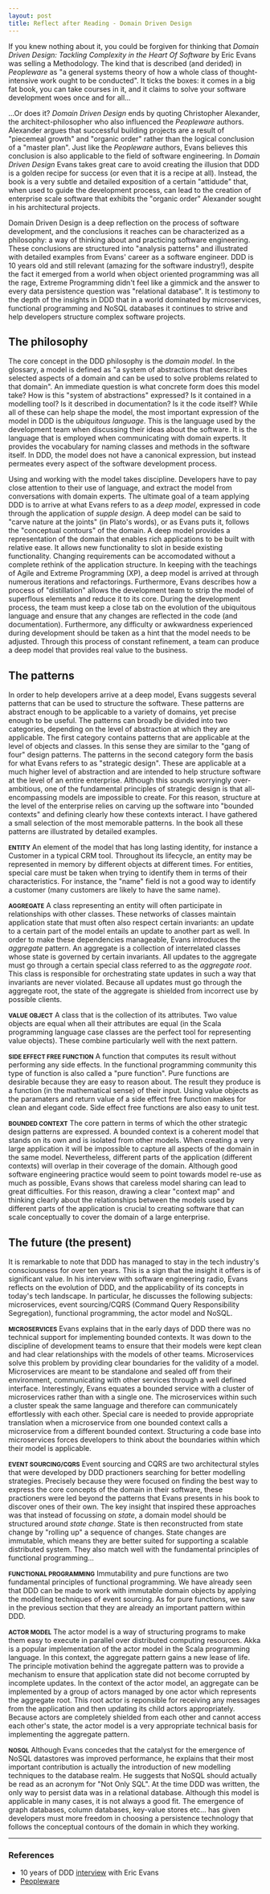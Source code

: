 ```yaml
---
layout: post
title: Reflect after Reading - Domain Driven Design
---
```


If you knew nothing about it, you could be forgiven for thinking that *Domain Driven Design: Tackling Complexity in the Heart Of Software* by Eric Evans was selling a Methodology.  The kind that is described (and derided) in *Peopleware* as "a general systems theory of how a whole class of thought-intensive work ought to be conducted".  It ticks the boxes: it comes in a big fat book, you can take courses in it, and it claims to solve your software development woes once and for all...

...Or does it?  *Domain Driven Design* ends by quoting Christopher Alexander, the architect-philosopher who also influenced the *Peopleware* authors.  Alexander argues that successful building projects are a result of "piecemeal growth" and "organic order" rather than the logical conclusion of a "master plan".  Just like the *Peopleware* authors, Evans believes this conclusion is also applicable to the field of software engineering.  In *Domain Driven Design* Evans takes great care to avoid creating the illusion that DDD is a golden recipe for success (or even that it is a recipe at all).  Instead, the book is a very subtle and detailed exposition of a certain "attidude" that, when used to guide the development process, can lead to the creation of enterprise scale software that exhibits the "organic order" Alexander sought in his architectural projects.  

Domain Driven Design is a deep reflection on the process of software development, and the conclusions it reaches can be characterized as a philosophy: a way of thinking about and practicing software engineering.  These conclusions are structured into "analysis patterns" and illustrated with detailed examples from Evans' career as a software engineer.  DDD is 10 years old and still relevant (amazing for the software industry!), despite the fact it emerged from a world when object oriented programming was all the rage, Extreme Programming didn't feel like a gimmick and the answer to every data persistence question was "relational database". It is testimony to the depth of the insights in DDD that in a world dominated by microservices, functional programming and NoSQL databases it continues to strive and help developers structure complex software projects. 

## The philosophy
The core concept in the DDD philosophy is the *domain model*.  In the glossary, a model is defined as "a system of abstractions that describes selected aspects of a domain and can be used to solve problems related to that domain".  An immediate question is what concrete form does this model take?  How is this "system of abstractions" expressed?  Is it contained in a modelling tool?  Is it described in documentation?  Is it the code itself?  While all of these can help shape the model, the most important expression of the model in DDD is the *ubiquitous language*.  This is the language used by the development team when discussing their ideas about the software.  It is the language that is employed when communicating with domain experts.  It provides the vocabulary for naming classes and methods in the software itself.  In DDD, the model does not have a canonical expression, but instead permeates every aspect of the software development process.  

Using and working with the model takes discipline.  Developers have to pay close attention to their use of language, and extract the model from conversations with domain experts.  The ultimate goal of a team applying DDD is to arrive at what Evans refers to as a *deep model*, expressed in code through the application of *supple design*.  A deep model can be said to "carve nature at the joints" (in Plato's words), or as Evans puts it, follows the "conceptual contours" of the domain.  A deep model provides a representation of the domain that enables rich applications to be built with relative ease.  It allows new functionality to slot in beside existing functionality.  Changing requirements can be accomodated without a complete rethink of the application structure.  In keeping with the teachings of Agile and Extreme Programming (XP), a deep model is arrived at through numerous iterations and refactorings.  Furthermore, Evans describes how a process of "distillation" allows the development team to strip the model of superflous elements and reduce it to its core.  During the development process, the team must keep a close tab on the evolution of the ubiquitous language and ensure that any changes are reflected in the code (and documentation).  Furthermore, any difficulty or awkwardness experienced during development should be taken as a hint that the model needs to be adjusted.  Through this process of constant refinement, a team can produce a deep model that provides real value to the business. 

## The patterns

In order to help developers arrive at a deep model, Evans suggests several patterns that can be used to structure the software.  These patterns are abstract enough to be applicable to a variety of domains, yet precise enough to be useful.  The patterns can broadly be divided into two categories, depending on the level of abstraction at which they are applicable.  The first category contains patterns that are applicable at the level of objects and classes.  In this sense they are similar to the "gang of four" design patterns.  The patterns in the second category form the basis for what Evans refers to as "strategic design".  These are applicable at a much higher level of abstraction and are intended to help structure software at the level of an entire enterprise.  Although this sounds worryingly over-ambitious, one of the fundamental principles of strategic design is that all-encompassing models are impossible to create.  For this reason, structure at the level of the enterprise relies on carving up the software into "bounded contexts" and defining clearly how these contexts interact.  I have gathered a small selection of the most memorable patterns.  In the book all these patterns are illustrated by detailed examples.

<small>**ENTITY**</small> An element of the model that has long lasting identity, for instance a Customer in a typical CRM tool.  Throughout its lifecycle, an entity may be represented in memory by different objects at different times.  For entities, special care must be taken when trying to identify them in terms of their characteristics.  For instance, the "name" field is not a good way to identify a customer (many customers are likely to have the same name).

<small>**AGGREGATE**</small> A class representing an entity will often participate in relationships with other classes.  These networks of classes maintain application state that must often also respect certain invariants: an update to a certain part of the model entails an update to another part as well.  In order to make these dependencies manageable, Evans introduces the *aggregate* pattern.  An aggregate is a collection of interrelated classes whose state is governed by certain invariants.  All updates to the aggregate must go through a certain special class referred to as the *aggregate root*.  This class is responsible for orchestrating state updates in such a way that invariants are never violated.  Because all updates must go through the aggregate root, the state of the aggregate is shielded from incorrect use by possible clients.

<small>**VALUE OBJECT**</small> A class that is the collection of its attributes.  Two value objects are equal when all their attributes are equal (in the Scala programming language case classes are the perfect tool for representing value objects).  These combine particularly well with the next pattern.

<small>**SIDE EFFECT FREE FUNCTION**</small> A function that computes its result without performing any side effects.  In the functional programming community this type of function is also called a "pure function".  Pure functions are desirable because they are easy to reason about.  The result they produce is a function (in the mathematical sense) of their input.  Using value objects as the paramaters and return value of a side effect free function makes for clean and elegant code.  Side effect free functions are also easy to unit test.

<small>**BOUNDED CONTEXT**</small> The core pattern in terms of which the other strategic design patterns are expressed.  A bounded context is a coherent model that stands on its own and is isolated from other models.  When creating a very large application it will be impossible to capture all aspects of the domain in the same model.  Nevertheless, different parts of the application (different contexts) will overlap in their coverage of the domain.  Although good software engineering practice would seem to point towards model re-use as much as possible, Evans shows that careless model sharing can lead to great difficulties.  For this reason, drawing a clear "context map" and thinking clearly about the relationships between the models used by different parts of the application is crucial to creating software that can scale conceptually to cover the domain of a large enterprise.

## The future (the present)

It is remarkable to note that DDD has managed to stay in the tech industry's consciousness for over ten years.  This is a sign that the insight it offers is of significant value.  In his interview with software engineering radio, Evans reflects on the evolution of DDD, and the applicability of its concepts in today's tech landscape.  In particular, he discusses the following subjects: microservices, event sourcing/CQRS (Command Query Responsibility Segregation), functional programming, the actor model and NoSQL.

<small>**MICROSERVICES**</small> Evans explains that in the early days of DDD there was no technical support for implementing bounded contexts.  It was down to the discipline of development teams to ensure that their models were kept clean and had clear relationships with the models of other teams.  Microservices solve this problem by providing clear boundaries for the validity of a model.  Microservices are meant to be standalone and sealed off from their environment, communicating with other services through a well defined interface.  Interestingly, Evans equates a bounded service with a cluster of microservices rather than with a single one.  The microservices within such a cluster speak the same language and therefore can communicately effortlessly with each other.  Special care is needed to provide appropriate translation when a microservice from one bounded context calls a microservice from a different bounded context.  Structuring a code base into microservices forces developers to think about the boundaries within which their model is applicable.

<small>**EVENT SOURCING/CQRS**</small> Event sourcing and CQRS are two architectural styles that were developed by DDD practioners searching for better modelling strategies.  Precisely because they were focused on finding the best way to express the core concepts of the domain in their software, these practioners were led beyond the patterns that Evans presents in his book to discover ones of their own.  The key insight that inspired these approaches was that instead of focussing on *state*, a domain model should be structured around *state change*.  State is then reconstructed from state change by "rolling up" a sequence of changes.  State changes are immutable, which means they are better suited for supporting a scalable distributed system.  They also match well with the fundamental principles of functional programming...

<small>**FUNCTIONAL PROGRAMMING**</small> Immutability and pure functions are two fundamental principles of functional programming.  We have already seen that DDD can be made to work with immutable domain objects by applying the modelling techniques of event sourcing.  As for pure functions, we saw in the previous section that they are already an important pattern within DDD.

<small>**ACTOR MODEL**</small> The actor model is a way of structuring programs to make them easy to execute in parallel over distributed computing resources.  Akka is a popular implementation of the actor model in the Scala programming language.  In this context, the aggregate pattern gains a new lease of life.  The principle motivation behind the aggregate pattern was to provide a mechanism to ensure that application state did not become corrupted by incomplete updates.  In the context of the actor model, an aggregate can be implemented by a group of actors managed by one actor which represents the aggregate root.  This root actor is reponsible for receiving any messages from the application and then updating its child actors appropriately.  Because actors are completely shielded from each other and cannot access each other's state, the actor model is a very appropriate technical basis for implementing the aggregate pattern. 

<small>**NOSQL**</small> Although Evans concedes that the catalyst for the emergence of NoSQL datastores was improved performance, he explains that their most important contribution is actually the introduction of new modelling techniques to the database realm.  He suggests that NoSQL should actually be read as an acronym for "Not Only SQL".  At the time DDD was written, the only way to persist data was in a relational database.  Although this model is applicable in many cases, it is not always a good fit.  The emergence of graph databases, column databases, key-value stores etc... has given developers must more freedom in choosing a persistence technology that follows the conceptual contours of the domain in which they working. 


* * *

### References
- 10 years of DDD [interview](http://www.se-radio.net/2015/05/se-radio-episode-226-eric-evans-on-domain-driven-design-at-10-years/) with Eric Evans
- [Peopleware](http://www.amazon.com/Peopleware-Productive-Projects-Second-Edition/dp/0932633439)